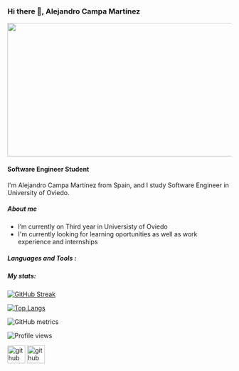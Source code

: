 ### Hi there 👋, Alejandro Campa Martínez
<div align="center">
  <img src="https://media.giphy.com/media/dWesBcTLavkZuG35MI/giphy.gif" width="600" height="300"/>
</div>

#### Software Engineer Student
I'm Alejandro Campa Martínez from Spain, and I study Software Engineer in University of Oviedo. 

##### About me
- I’m currently on Third year in Universisty of Oviedo 
- I'm currently looking for learning oportunities as well as work experience and internships

##### Languages and Tools :

##### My stats:

[![GitHub Streak](http://github-readme-streak-stats.herokuapp.com?user=Koquda&theme=dark&background=000000)](https://git.io/streak-stats)

[![Top Langs](https://github-readme-stats.vercel.app/api/top-langs/?username=Koquda)](https://github.com/anuraghazra/github-readme-stats)


![GitHub metrics](https://metrics.lecoq.io/Koquda)  

![Profile views](https://gpvc.arturio.dev/Koquda)  

[<img src='https://cdn.jsdelivr.net/npm/simple-icons@3.0.1/icons/github.svg' alt='github' height='40'>](https://github.com/Koquda)  [<img src='https://cdn.jsdelivr.net/npm/simple-icons@3.0.1/icons/linkedin.svg' alt='github' height='40'>](https://www.linkedin.com/in/alejandro-campa-mart%C3%ADnez-6a790b262)

